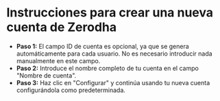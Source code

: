 # **Instrucciones para crear una nueva cuenta de Zerodha**
- **Paso 1:** El campo ID de cuenta es opcional, ya que se genera automáticamente para cada usuario. No es necesario introducir nada manualmente en este campo.
- **Paso 2:** Introduce el nombre completo de tu cuenta en el campo "Nombre de cuenta".
- **Paso 3:** Haz clic en "Configurar" y continúa usando tu nueva cuenta configurándola como predeterminada.